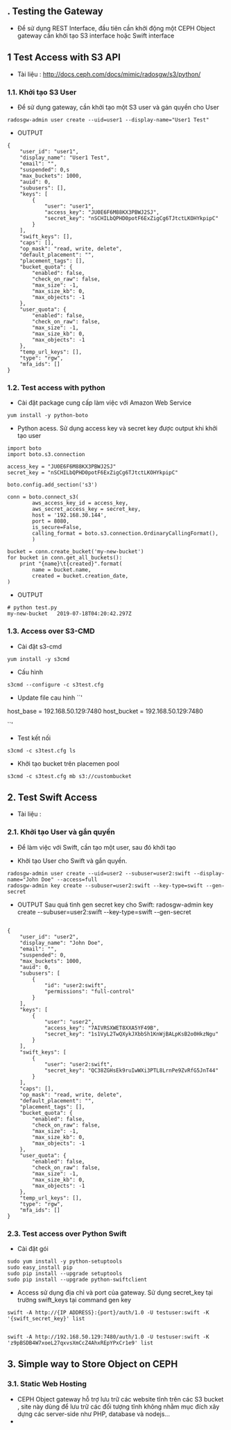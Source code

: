 

## . Testing the Gateway
- Để sử dụng REST Interface, đầu tiên cần khởi động một CEPH Object gateway cần khởi tạo S3 interface hoặc  Swift interface

## 1 Test Access with S3 API 

- Tài liệu : http://docs.ceph.com/docs/mimic/radosgw/s3/python/


### 1.1. Khởi tạo S3 User 

- Để sử dụng gateway, cần khởi tạo một S3 user và gán quyền cho User
```
radosgw-admin user create --uid=user1 --display-name="User1 Test"
```

- OUTPUT 
```
{
    "user_id": "user1",
    "display_name": "User1 Test",
    "email": "",
    "suspended": 0,s
    "max_buckets": 1000,
    "auid": 0,
    "subusers": [],
    "keys": [
        {
            "user": "user1",
            "access_key": "JU0E6F6M88KX3PBWJ2SJ",
            "secret_key": "nSCHILbQPHD0potF6ExZigCg6TJtctLKOHYkpipC"
        }
    ],
    "swift_keys": [],
    "caps": [],
    "op_mask": "read, write, delete",
    "default_placement": "",
    "placement_tags": [],
    "bucket_quota": {
        "enabled": false,
        "check_on_raw": false,
        "max_size": -1,
        "max_size_kb": 0,
        "max_objects": -1
    },
    "user_quota": {
        "enabled": false,
        "check_on_raw": false,
        "max_size": -1,
        "max_size_kb": 0,
        "max_objects": -1
    },
    "temp_url_keys": [],
    "type": "rgw",
    "mfa_ids": []
}

```
### 1.2. Test access with python 

- Cài đặt package cung cấp làm việc với Amazon Web Service
```
yum install -y python-boto
```

- Python acess. Sử dụng access key và secret key được output khi khởi tạo user
```
import boto
import boto.s3.connection

access_key = "JU0E6F6M88KX3PBWJ2SJ"
secret_key = "nSCHILbQPHD0potF6ExZigCg6TJtctLKOHYkpipC"

boto.config.add_section('s3')

conn = boto.connect_s3(
        aws_access_key_id = access_key,
        aws_secret_access_key = secret_key,
        host = '192.168.30.144',
        port = 8080,
        is_secure=False,
        calling_format = boto.s3.connection.OrdinaryCallingFormat(),
        )

bucket = conn.create_bucket('my-new-bucket')
for bucket in conn.get_all_buckets():
	print "{name}\t{created}".format(
		name = bucket.name,
		created = bucket.creation_date,
)
```

- OUTPUT 
```
# python test.py
my-new-bucket   2019-07-18T04:20:42.297Z

```


### 1.3. Access over S3-CMD 


- Cài đặt s3-cmd 
```
yum install -y s3cmd 
```

- Cấu hình 
```
s3cmd --configure -c s3test.cfg

```

- Update file cau hinh
``'

host_base = 192.168.50.129:7480
host_bucket = 192.168.50.129:7480

``'

- Test kết nối 
```
s3cmd -c s3test.cfg ls

```

- Khởi tạo bucket trên placemen pool
```
s3cmd -c s3test.cfg mb s3://custombucket
```

## 2. Test Swift Access

- Tài liệu : 

### 2.1. Khởi tạo User và gắn quyền


- Để làm việc với Swift, cần tạo một user, sau đó khởi tạo 

- Khởi tạo User cho Swift và gắn quyền.
```
radosgw-admin user create --uid=user2 --subuser=user2:swift --display-name="John Doe" --access=full
radosgw-admin key create --subuser=user2:swift --key-type=swift --gen-secret

```

- OUTPUT Sau quá tình gen secret key cho Swift: radosgw-admin key create --subuser=user2:swift --key-type=swift --gen-secret

```

{
    "user_id": "user2",
    "display_name": "John Doe",
    "email": "",
    "suspended": 0,
    "max_buckets": 1000,
    "auid": 0,
    "subusers": [
        {
            "id": "user2:swift",
            "permissions": "full-control"
        }
    ],
    "keys": [
        {
            "user": "user2",
            "access_key": "7AIVRSXWET8XXA5YF49B",
            "secret_key": "1s1VyL2TwQXykJXbbSh1KnWjBALpKsB2o0HkzNgu"
        }
    ],
    "swift_keys": [
        {
            "user": "user2:swift",
            "secret_key": "QC38ZGHsEk9ruIwWXi3PTL8LrnPe9ZvRfG5JnT44"
        }
    ],
    "caps": [],
    "op_mask": "read, write, delete",
    "default_placement": "",
    "placement_tags": [],
    "bucket_quota": {
        "enabled": false,
        "check_on_raw": false,
        "max_size": -1,
        "max_size_kb": 0,
        "max_objects": -1
    },
    "user_quota": {
        "enabled": false,
        "check_on_raw": false,
        "max_size": -1,
        "max_size_kb": 0,
        "max_objects": -1
    },
    "temp_url_keys": [],
    "type": "rgw",
    "mfa_ids": []
}

```


### 2.3. Test access over Python Swift

- Cài đặt gói 
```
sudo yum install -y python-setuptools
sudo easy_install pip
sudo pip install --upgrade setuptools
sudo pip install --upgrade python-swiftclient   
```

- Access sử dụng địa chỉ và port của gateway. Sử dụng secret_key tại trường swift_keys tại command gen key 

```
swift -A http://{IP ADDRESS}:{port}/auth/1.0 -U testuser:swift -K '{swift_secret_key}' list


swift -A http://192.168.50.129:7480/auth/1.0 -U testuser:swift -K 'z9pBSDB4W7xoeL27qxvsXmCcZ4AhxREpYPxCr1e9' list
```




## 3. Simple way to Store Object on CEPH 


### 3.1.  Static Web Hosting 

- CEPH Object gateway hỗ trợ  lưu trữ các website tĩnh trên các S3 bucket , site này dùng để lưu trữ các đối tượng tĩnh không nhằm mục đích xây dựng các server-side như PHP, database và nodejs... 
- 